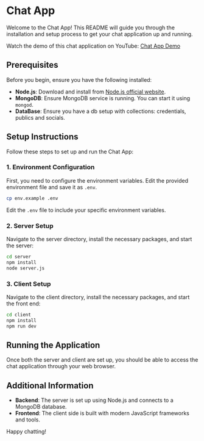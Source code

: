 # Chat App

Welcome to the Chat App! This README will guide you through the installation and setup process to get your chat application up and running.

Watch the demo of this chat application on YouTube: [Chat App Demo](https://www.youtube.com/watch?v=_11_Q9bmtDc)

## Prerequisites

Before you begin, ensure you have the following installed:

- **Node.js**: Download and install from [Node.js official website](https://nodejs.org/).
- **MongoDB**: Ensure MongoDB service is running. You can start it using `mongod`.
- **DataBase**: Ensure you have a db setup with collections: credentials, publics and socials.

## Setup Instructions

Follow these steps to set up and run the Chat App:

### 1. Environment Configuration

First, you need to configure the environment variables. Edit the provided environment file and save it as `.env`.

```sh
cp env.example .env
```

Edit the `.env` file to include your specific environment variables.

### 2. Server Setup

Navigate to the server directory, install the necessary packages, and start the server:

```sh
cd server
npm install
node server.js
```

### 3. Client Setup

Navigate to the client directory, install the necessary packages, and start the front end:

```sh
cd client
npm install
npm run dev
```

## Running the Application

Once both the server and client are set up, you should be able to access the chat application through your web browser.

## Additional Information

- **Backend**: The server is set up using Node.js and connects to a MongoDB database.
- **Frontend**: The client side is built with modern JavaScript frameworks and tools.

Happy chatting!
